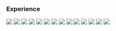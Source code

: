 

### Experience
<div>
<img src="https://img.shields.io/badge/C%2B%2B-00599C?style=for-the-badge&logo=c%2B%2B&logoColor=white" />
<img src="https://img.shields.io/badge/Java-ED8B00?style=for-the-badge&logo=java&logoColor=white" />
<img src="https://img.shields.io/badge/Python-FFD43B?style=for-the-badge&logo=python&logoColor=blue" />
<img src = "https://img.shields.io/badge/react-%2320232a.svg?style=for-the-badge&logo=react&logoColor=%2361DAFB" />
<img src = "https://img.shields.io/badge/Next-black?style=for-the-badge&logo=next.js&logoColor=white" />
<img src = "https://img.shields.io/badge/node.js-6DA55F?style=for-the-badge&logo=node.js&logoColor=white" />
  <img src = "https://img.shields.io/badge/MongoDB-%234ea94b.svg?style=for-the-badge&logo=mongodb&logoColor=white" />
<img src = "https://img.shields.io/badge/Postman-FF6C37?style=for-the-badge&logo=postman&logoColor=white" />
<img src="https://img.shields.io/badge/R-276DC3?style=for-the-badge&logo=r&logoColor=white" />
<img src = "https://img.shields.io/badge/Arduino_IDE-00979D?style=for-the-badge&logo=arduino&logoColor=white" />
<img src = "https://img.shields.io/badge/VSCode-0078D4?style=for-the-badge&logo=visual%20studio%20code&logoColor=white" />
  <img src="https://img.shields.io/badge/HTML5-E34F26?style=for-the-badge&logo=html5&logoColor=white" />
<img src="https://img.shields.io/badge/JavaScript-323330?style=for-the-badge&logo=javascript&logoColor=F7DF1E" />
<img src = "https://img.shields.io/badge/CSS3-1572B6?style=for-the-badge&logo=css3&logoColor=white" />

</div>

<!-- [![Github](https://github-readme-stats.vercel.app/api?username=joshuayanggithub)](https://github.com/joshuayanggithub/github-readme-stats) -->


<!-- https://github.com/anuraghazra/github-readme-stats/blob/master/themes/README.md-->


<!-- ``` console 
joshuayang@joshuas-mbp% neofetch

                                         ,a,,                       joshua@yang-github
                                        ]######N                    --------------------
                                       ##@##S@###                   uptime: 17 years
                                       @@SGl####b                   location: the-bay@USA
                                       #########                    
                                       @@@#####                     
                                        ######Q                     
                                   apN###NNNNNNw,,                  
                                  ##QQ7@####S$GS####p               
                                 J(p-~Ci@###########$               
                               $G##G##NDb;8QQ###$#S@#b              
                             $%##########Q#Q8Q$G5G##8#
                           )#G#######S#Q#8Q8G###NN###~              
                        *&#S#l#########$Q###@#" @###N               
                      #$,#QSSQ#######b$#G##C    j####               
                   ,,#####b#####S##Q##@@M        ####               
                  ##GQ@#S##QQQ$@QQ##@@#~       ;###@b               
               "}G###SQ#Q#bG$WG@G@@###M       #####"
             a#Q####@#Q3#bN`a",4##@###  m    ###@C                  
            "*bG8####QG#GG8G# ,###Q@#    %#####"                    
         ,###N#GGG8##lb,-,  "@##@##\     `W###b                     
        #####NpG8G$######N##b,@b@~    ,##bp `^                      
       {####@###N##########Q1#####S####$#WplNwp,                    
       3###################N Q####QQQQ@QQQ#GSSSG##                  
         "`7"^``     "%WWW%5*f""""^^"        ```""^                 

``` -->
